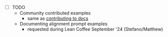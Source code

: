 - [ ] TODO
	- Community contributed examples
		- same as [contributing to docs](https://github.com/brianpetro/Smart-Connections-Docs)
	- Documenting alignment prompt examples
		- requested during Lean Coffee September '24 (Stefano/Matthew)